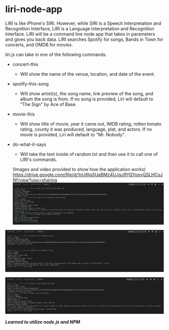 # liri-node-app

LIRI is like iPhone's SIRI. However, while SIRI is a Speech Interpretation and Recognition Interface, LIRI is a Language Interpretation and Recognition Interface. LIRI will be a command line node app that takes in parameters and gives you back data.  LIRI searches Spotify for songs, Bands in Town for concerts, and OMDB for movies.

liri.js can take in one of the following commands:
* concert-this 
  - Will show the name of the venue, location, and date of the event.
 
* spotify-this-song 
  - Will show artist(s), the song name, link preview of the song, and album the song is from.  If no song is provided, Liri will default to "The Sign" by Ace of Base.
 
* movie-this 
  - Will show title of movie, year it came out, IMDB rating, rotten tomato rating, county it was produced, language, plat, and actors.  If no movie is provided, Liri will default to "Mr. Nobody".

* do-what-it-says 
  - Will take the text inside of random.txt and then use it to call one of LIRI's commands.
  
  (Images and video provided to show how the application works)
  https://drive.google.com/file/d/1nU6IgSUaBMz4UJgJ9YQYonyQSLHCsJNf/view?usp=sharing
![GitHub Logo](Images/Liri-bot-1.png)

![GitHub Logo](Images/Liri-bot-2.png)

![GitHub Logo](Images/Liri-bot-3.png)
  
  ***Learned to utilize node.js and NPM***
